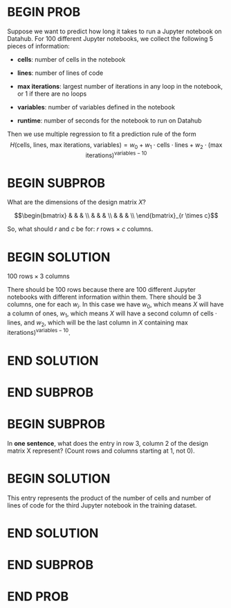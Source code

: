 # BEGIN PROB

Suppose we want to predict how long it takes to run a
Jupyter notebook on Datahub. For 100 different Jupyter notebooks, we
collect the following 5 pieces of information:

-   **cells**: number of cells in the notebook

-   **lines**: number of lines of code

-   **max iterations**: largest number of iterations in any loop in the
    notebook, or 1 if there are no loops

-   **variables**: number of variables defined in the notebook

-   **runtime**: number of seconds for the notebook to run on Datahub

Then we use multiple regression to fit a prediction rule of the form
$$H(\text{cells, lines, max iterations, variables}) =  w_0 + w_1 \cdot \text{cells} \cdot \text{lines} + w_2 \cdot (\text{max iterations})^{\text{variables} - 10}$$

# BEGIN SUBPROB

What are the dimensions of the design matrix $X$?

$$\begin{bmatrix}
& & & \\
& & & \\
& & & \\
\end{bmatrix}_{r \times c}$$

So, what should $r$ and $c$ be for: $r$ rows $\times$ $c$ columns.

# BEGIN SOLUTION

$100 \text{ rows} \times 3 \text{ columns}$

There should be $100$ rows because there are $100$ different Jupyter notebooks with different information within them. There should be $3$ columns, one for each $w_i$. In this case we have $w_0$, which means $X$ will have a column of ones, $w_1$, which means $X$ will have a second column of $\text{cells} \cdot \text{lines}$, and $w_2$, which will be the last column in $X$ containing $\text{max iterations})^{\text{variables} - 10}$.

# END SOLUTION

# END SUBPROB

# BEGIN SUBPROB

In **one sentence**, what does the entry in row 3, column 2
of the design matrix X represent? (Count rows and columns starting at 1,
not 0).

# BEGIN SOLUTION

This entry represents the product of the number of cells and number of lines of code for the third Jupyter notebook in the training dataset.

# END SOLUTION

# END SUBPROB

# END PROB